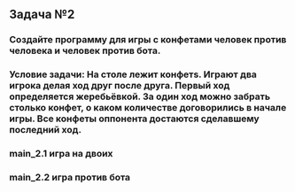 ## Задача №2

### Создайте программу для игры с конфетами человек против человека и человек против бота.
### Условие задачи: На столе лежит конфетs. Играют два игрока делая ход друг после друга. Первый ход определяется жеребьёвкой. За один ход можно забрать столько конфет, о каком количестве договорились в начале игры. Все конфеты оппонента достаются сделавшему последний ход. 
### main_2.1 игра на двоих
### main_2.2 игра против бота